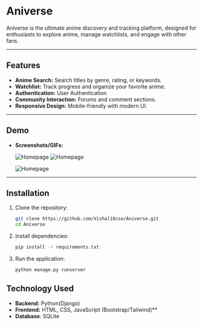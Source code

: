 # Aniverse

Aniverse is the ultimate anime discovery and tracking platform, designed for enthusiasts to explore anime, manage watchlists, and engage with other fans.

---

## Features
- **Anime Search:** Search titles by genre, rating, or keywords.
- **Watchlist:** Track progress and organize your favorite anime.
- **Authentication:** User Authentication 
- **Community Interaction:** Forums and comment sections.
- **Responsive Design:** Mobile-friendly with modern UI.

---

## Demo
- **Screenshots/GIFs:**  

  ![Homepage](Aniverse/Aniverse/static/assets/ScreenShot/screen1.png)
  ![Homepage](Aniverse/Aniverse/static/assets/ScreenShot/screen2.png)

  ![Homepage](Aniverse/Aniverse/static/assets/ScreenShot/screen3.png)

---

## Installation
1. Clone the repository:
   ```bash
   git clone https://github.com/Vishal18cse/Aniverse.git
   cd Aniverse
2. Install dependencies:
    ```bash
    pip install -r requirements.txt
3. Run the application:
    ```bash
    python manage.py runserver

## Technology Used

- **Backend:** Python(Django)
- **Frontend:** HTML, CSS, JavaScript (Bootstrap/Tailwind)**
- **Database**: SQLite
